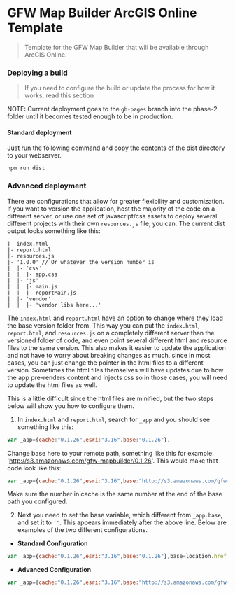 # GFW Map Builder ArcGIS Online Template
> Template for the GFW Map Builder that will be available through ArcGIS Online.

### Deploying a build
> If you need to configure the build or update the process for how it works, read this section

NOTE: Current deployment goes to the `gh-pages` branch into the phase-2 folder until it becomes tested enough to be in production.

#### Standard deployment
Just run the following command and copy the contents of the dist directory to your webserver.
```shell
npm run dist
```

### Advanced deployment
There are configurations that allow for greater flexibility and customization. If you want to version the application, host the majority of the code on a different server, or use one set of javascript/css assets to deploy several different projects with their own `resources.js` file, you can. The current dist output looks something like this:

```
|- index.html
|- report.html
|- resources.js
|- '1.0.0' // Or whatever the version number is
|  |- 'css'
|  |  |- app.css
|  |- 'js'
|  |  |- main.js
|  |  |- reportMain.js
|  |- 'vendor'
|  |  |- 'vendor libs here...'
```
The `index.html` and `report.html` have an option to change where they load the base version folder from. This way you can put the `index.html`, `report.html`, and `resources.js` on a completely different server than the versioned folder of code, and even point several different html and resource files to the same version. This also makes it easier to update the application and not have to worry about breaking changes as much, since in most cases, you can just change the pointer in the html files to a different version. Sometimes the html files themselves will have updates due to how the app pre-renders content and injects css so in those cases, you will need to update the html files as well.

This is a little difficult since the html files are minified, but the two steps below will show you how to configure them.

1. In `index.html` and `report.html`, search for `_app` and you should see something like this:
```javascript
var _app={cache:"0.1.26",esri:"3.16",base:"0.1.26"},
```
Change base here to your remote path, something like this for example: 'http://s3.amazonaws.com/gfw-mapbuilder/0.1.26'.  This would make that code look like this:
```javascript
var _app={cache:"0.1.26",esri:"3.16",base:"http://s3.amazonaws.com/gfw-mapbuilder/0.1.26"},
```
Make sure the number in cache is the same number at the end of the base path you configured.

2. Next you need to set the base variable, which different from `_app.base`, and set it to `''`.  This appears immediately after the above line. Below are examples of the two different configurations.
  * **Standard Configuration**
  ```javascript
  var _app={cache:"0.1.26",esri:"3.16",base:"0.1.26"},base=location.href.replace(/\/[^\/]+$/,"");
  ```
  * **Advanced Configuration**
  ```javascript
  var _app={cache:"0.1.26",esri:"3.16",base:"http://s3.amazonaws.com/gfw-mapbuilder/0.1.26"},base='';
  ```
